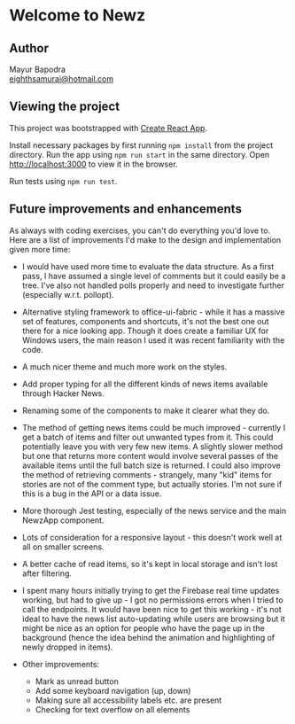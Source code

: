 # Welcome to Newz

## Author

Mayur Bapodra\
[eighthsamurai@hotmail.com](mailto:eighthsamurai@hotmail.com)

## Viewing the project

This project was bootstrapped with [Create React App](https://github.com/facebook/create-react-app).

Install necessary packages by first running `npm install` from the project directory. Run the app using `npm run start` in the same directory. Open [http://localhost:3000](http://localhost:3000) to view it in the browser.

Run tests using `npm run test`.

## Future improvements and enhancements

As always with coding exercises, you can't do everything you'd love to. Here are a list of improvements I'd make to the design and implementation given more time:

- I would have used more time to evaluate the data structure. As a first pass, I have assumed a single level of comments but it could easily be a tree. I've also not handled polls properly and need to investigate further (especially w.r.t. pollopt).

- Alternative styling framework to office-ui-fabric - while it has a massive set of features, components and shortcuts, it's not the best one out there for a nice looking app. Though it does create a familiar UX for Windows users, the main reason I used it was recent familiarity with the code. 

- A much nicer theme and much more work on the styles. 

- Add proper typing for all the different kinds of news items available through Hacker News.

- Renaming some of the components to make it clearer what they do. 

- The method of getting news items could be much improved - currently I get a batch of items and filter out unwanted types from it. This could potentially leave you with very few new items. A slightly slower method but one that returns more content would involve several passes of the available items until the full batch size is returned. I could also improve the method of retrieving comments - strangely, many "kid" items for stories are not of the comment type, but actually stories. I'm not sure if this is a bug in the API or a data issue.  

- More thorough Jest testing, especially of the news service and the main NewzApp component.

- Lots of consideration for a responsive layout - this doesn't work well at all on smaller screens.

- A better cache of read items, so it's kept in local storage and isn't lost after filtering.

- I spent many hours initially trying to get the Firebase real time updates working, but had to give up - I got no permissions errors when I tried to call the endpoints. It would have been nice to get this working - it's not ideal to have the news list auto-updating while users are browsing but it might be nice as an option for people who have the page up in the background (hence the idea behind the animation and highlighting of newly dropped in items).

- Other improvements:
    - Mark as unread button
    - Add some keyboard navigation (up, down)
    - Making sure all accessibility labels etc. are present
    - Checking for text overflow on all elements